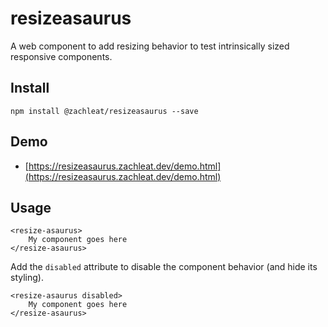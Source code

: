 # resizeasaurus

A web component to add resizing behavior to test intrinsically sized responsive components.

## Install

```
npm install @zachleat/resizeasaurus --save
```

## Demo

* [https://resizeasaurus.zachleat.dev/demo.html](https://resizeasaurus.zachleat.dev/demo.html)

## Usage

```
<resize-asaurus>
	My component goes here
</resize-asaurus>
```

Add the `disabled` attribute to disable the component behavior (and hide its styling).

```
<resize-asaurus disabled>
	My component goes here
</resize-asaurus>
```
